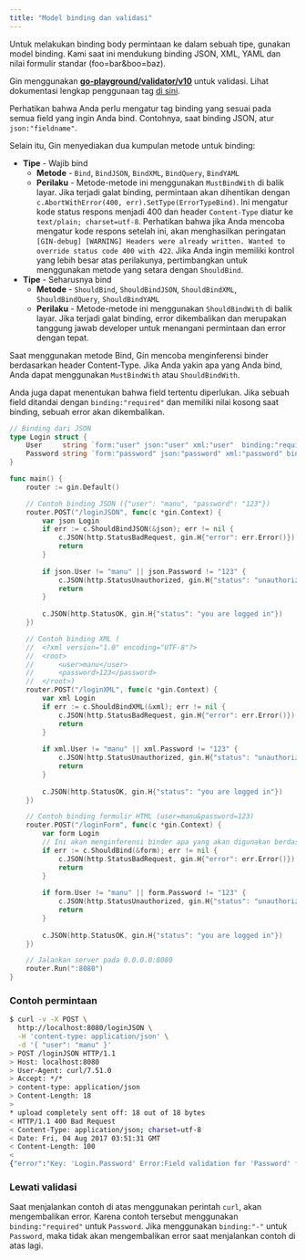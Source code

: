 ```yaml
---
title: "Model binding dan validasi"
---
```


Untuk melakukan binding body permintaan ke dalam sebuah tipe, gunakan model binding. Kami saat ini mendukung binding JSON, XML, YAML dan nilai formulir standar (foo=bar&boo=baz).

Gin menggunakan [**go-playground/validator/v10**](https://github.com/go-playground/validator) untuk validasi. Lihat dokumentasi lengkap penggunaan tag [di sini](https://pkg.go.dev/github.com/go-playground/validator/v10#hdr-Baked_In_Validators_and_Tags).

Perhatikan bahwa Anda perlu mengatur tag binding yang sesuai pada semua field yang ingin Anda bind. Contohnya, saat binding JSON, atur `json:"fieldname"`.

Selain itu, Gin menyediakan dua kumpulan metode untuk binding:
- **Tipe** - Wajib bind
  - **Metode** - `Bind`, `BindJSON`, `BindXML`, `BindQuery`, `BindYAML`
  - **Perilaku** - Metode-metode ini menggunakan `MustBindWith` di balik layar. Jika terjadi galat binding, permintaan akan dihentikan dengan `c.AbortWithError(400, err).SetType(ErrorTypeBind)`. Ini mengatur kode status respons menjadi 400 dan header `Content-Type` diatur ke `text/plain; charset=utf-8`. Perhatikan bahwa jika Anda mencoba mengatur kode respons setelah ini, akan menghasilkan peringatan `[GIN-debug] [WARNING] Headers were already written. Wanted to override status code 400 with 422`. Jika Anda ingin memiliki kontrol yang lebih besar atas perilakunya, pertimbangkan untuk menggunakan metode yang setara dengan `ShouldBind`.
- **Tipe** - Seharusnya bind
  - **Metode** - `ShouldBind`, `ShouldBindJSON`, `ShouldBindXML`, `ShouldBindQuery`, `ShouldBindYAML`
  - **Perilaku** - Metode-metode ini menggunakan `ShouldBindWith` di balik layar. Jika terjadi galat binding, error dikembalikan dan merupakan tanggung jawab developer untuk menangani permintaan dan error dengan tepat.

Saat menggunakan metode Bind, Gin mencoba menginferensi binder berdasarkan header Content-Type. Jika Anda yakin apa yang Anda bind, Anda dapat menggunakan `MustBindWith` atau `ShouldBindWith`.

Anda juga dapat menentukan bahwa field tertentu diperlukan. Jika sebuah field ditandai dengan `binding:"required"` dan memiliki nilai kosong saat binding, sebuah error akan dikembalikan.

```go
// Binding dari JSON
type Login struct {
	User     string `form:"user" json:"user" xml:"user"  binding:"required"`
	Password string `form:"password" json:"password" xml:"password" binding:"required"`
}

func main() {
	router := gin.Default()

	// Contoh binding JSON ({"user": "manu", "password": "123"})
	router.POST("/loginJSON", func(c *gin.Context) {
		var json Login
		if err := c.ShouldBindJSON(&json); err != nil {
			c.JSON(http.StatusBadRequest, gin.H{"error": err.Error()})
			return
		}
		
		if json.User != "manu" || json.Password != "123" {
			c.JSON(http.StatusUnauthorized, gin.H{"status": "unauthorized"})
			return
		} 
		
		c.JSON(http.StatusOK, gin.H{"status": "you are logged in"})
	})

	// Contoh binding XML (
	//	<?xml version="1.0" encoding="UTF-8"?>
	//	<root>
	//		<user>manu</user>
	//		<password>123</password>
	//	</root>)
	router.POST("/loginXML", func(c *gin.Context) {
		var xml Login
		if err := c.ShouldBindXML(&xml); err != nil {
			c.JSON(http.StatusBadRequest, gin.H{"error": err.Error()})
			return
		}
		
		if xml.User != "manu" || xml.Password != "123" {
			c.JSON(http.StatusUnauthorized, gin.H{"status": "unauthorized"})
			return
		} 
		
		c.JSON(http.StatusOK, gin.H{"status": "you are logged in"})
	})

	// Contoh binding formulir HTML (user=manu&password=123)
	router.POST("/loginForm", func(c *gin.Context) {
		var form Login
		// Ini akan menginferensi binder apa yang akan digunakan berdasarkan header content-type.
		if err := c.ShouldBind(&form); err != nil {
			c.JSON(http.StatusBadRequest, gin.H{"error": err.Error()})
			return
		}
		
		if form.User != "manu" || form.Password != "123" {
			c.JSON(http.StatusUnauthorized, gin.H{"status": "unauthorized"})
			return
		} 
		
		c.JSON(http.StatusOK, gin.H{"status": "you are logged in"})
	})

	// Jalankan server pada 0.0.0.0:8080
	router.Run(":8080")
}
```

### Contoh permintaan

```sh
$ curl -v -X POST \
  http://localhost:8080/loginJSON \
  -H 'content-type: application/json' \
  -d '{ "user": "manu" }'
> POST /loginJSON HTTP/1.1
> Host: localhost:8080
> User-Agent: curl/7.51.0
> Accept: */*
> content-type: application/json
> Content-Length: 18
>
* upload completely sent off: 18 out of 18 bytes
< HTTP/1.1 400 Bad Request
< Content-Type: application/json; charset=utf-8
< Date: Fri, 04 Aug 2017 03:51:31 GMT
< Content-Length: 100
<
{"error":"Key: 'Login.Password' Error:Field validation for 'Password' failed on the 'required' tag"}
```

### Lewati validasi

Saat menjalankan contoh di atas menggunakan perintah `curl`, akan mengembalikan error. Karena contoh tersebut menggunakan `binding:"required"` untuk `Password`. Jika menggunakan `binding:"-"` untuk `Password`, maka tidak akan mengembalikan error saat menjalankan contoh di atas lagi.
